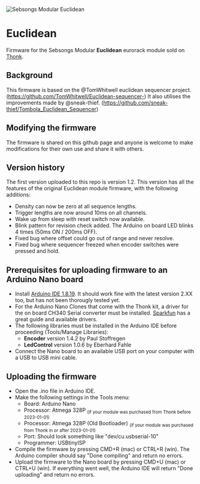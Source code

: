 ![Sebsongs Modular Euclidean](https://modular.sebsongs.com/wp-content/uploads/2022/04/Euclidean_cropped-1-94x300.png)

# Euclidean
Firmware for the Sebsongs Modular **Euclidean** eurorack module sold on [Thonk](https://www.thonk.co.uk/shop/sebsongs-euclidean/).

## Background
This firmware is based on the @TomWhitwell euclidean sequencer project.
(https://github.com/TomWhitwell/Euclidean-sequencer-)
It also utilises the improvements made by @sneak-thief.
(https://github.com/sneak-thief/Tombola_Euclidean_Sequencer)

## Modifying the firmware
The firmware is shared on this github page and anyone is welcome to make modifications for their own use and share it with others.

## Version history
The first version uploaded to this repo is version 1.2. This version has all the features of the original Euclidean module firmware, with the following additions:
- Density can now be zero at all sequence lengths.
- Trigger lengths are now around 10ms on all channels.
- Wake up from sleep with reset switch now available.
- Blink pattern for revision check added. The Arduino on board LED blinks 4 times (50ms ON / 200ms OFF).
- Fixed bug where offset could go out of range and never resolve.
- Fixed bug where sequencer freezed when encoder switches were pressed and hold.

## Prerequisites for uploading firmware to an Arduino Nano board
- Install [Arduino IDE 1.8.19](https://www.arduino.cc/en/software). It should work fine with the latest version 2.XX too, but has not been thorougly tested yet.
- For the Arduino Nano Clones that come with the Thonk kit, a driver for the on board CH340 Serial converter must be installed. [Sparkfun](https://learn.sparkfun.com/tutorials/how-to-install-ch340-drivers/all) has a great guide and available drivers.
- The following libraries must be installed in the Arduino IDE before proceeding (Tools/Manage Libraries):
  - **Encoder** version 1.4.2 by Paul Stoffregen
  - **LedControl** version 1.0.6 by Eberhard Fahle
- Connect the Nano board to an available USB port on your computer with a USB to USB mini cable.

## Uploading the firmware
- Open the .ino file in Arduino IDE.
- Make the following settings in the Tools menu:
  - Board: Arduino Nano
  - Processor: Atmega 328P <sub>(if your module was purchased from Thonk before 2023-01-01)</sub>
  - Processor: Atmega 328P (Old Bootloader) <sub>(if your module was purchased from Thonk in or after 2023-01-01)</sub>
  - Port: Should look something like "dev/cu.usbserial-10"
  - Programmer: USBtinyISP
- Compile the firmware by pressing CMD+R (mac) or CTRL+R (win). The Arduino compiler should say "Done compiling" and return no errors.
- Upload the firmware to the Nano board by pressing CMD+U (mac) or CTRL+U (win). If everything went well, the Arduino IDE will return "Done uploading" and return no errors.
